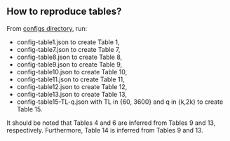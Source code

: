 ## How to reproduce tables?

From [configs directory](https://github.com/hamidrezavalidi/Political-Districting-to-Minimize-Cut-Edges/tree/master/configs), run: 

* config-table1.json to create Table 1,
* config-table7.json to create Table 7,
* config-table8.json to create Table 8,
* config-table9.json to create Table 9,
* config-table10.json to create Table 10,
* config-table11.json to create Table 11, 
* config-table12.json to create Table 12,
* config-table13.json to create Table 13,
* config-table15-TL-q.json with TL in {60, 3600} and q in {k,2k} to create Table 15.

It should be noted that Tables 4 and 6 are inferred from Tables 9 and 13, respectively. Furthermore, Table 14 is inferred from Tables 9 and 13. 
